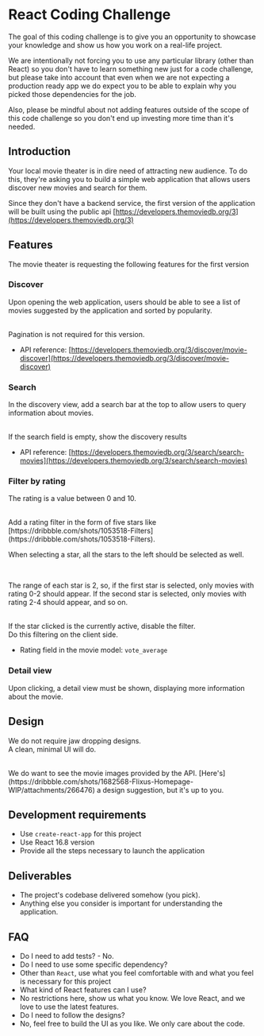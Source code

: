 # React Coding Challenge

The goal of this coding challenge is to give you an opportunity to showcase your knowledge and show us how you work on a real-life project.

We are intentionally not forcing you to use any particular library (other than React) so you don't have to learn something new just for a code challenge, but please take into account that even when we are not expecting a production ready app we do expect you to be able to explain why you picked those dependencies for the job.

Also, please be mindful about not adding features outside of the scope of this code challenge so you don't end up investing more time than it's needed.

## Introduction

Your local movie theater is in dire need of attracting new audience.
To do this, they're asking you to build a simple web application that allows users discover new movies and search for them.

Since they don't have a backend service, the first version of the application will be built using the public api [https://developers.themoviedb.org/3](https://developers.themoviedb.org/3)

## Features

The movie theater is requesting the following features for the first version

### Discover

Upon opening the web application, users should be able to see a list of movies suggested by the application and sorted by popularity.

<br>
Pagination is not required for this version.

- API reference: [https://developers.themoviedb.org/3/discover/movie-discover](https://developers.themoviedb.org/3/discover/movie-discover)

### Search

In the discovery view, add a search bar at the top to allow users to query information about movies.

<br>
If the search field is empty, show the discovery results

- API reference: [https://developers.themoviedb.org/3/search/search-movies](https://developers.themoviedb.org/3/search/search-movies)

### Filter by rating

The rating is a value between 0 and 10.

<br>
Add a rating filter in the form of five stars like [https://dribbble.com/shots/1053518-Filters](https://dribbble.com/shots/1053518-Filters).

<br>

When selecting a star, all the stars to the left should be selected as well.

<br>

The range of each star is 2, so, if the first star is selected, only movies with rating 0-2 should appear. If the second star is selected, only movies with rating 2-4 should appear, and so on.

<br>
If the star clicked is the currently active, disable the filter. <br>
Do this filtering on the client side.

- Rating field in the movie model: `vote_average`

### Detail view

Upon clicking, a detail view must be shown, displaying more information about the movie.

## Design

We do not require jaw dropping designs. <br>
A clean, minimal UI will do.

<br>
We do want to see the movie images provided by the API.
[Here's](https://dribbble.com/shots/1682568-Flixus-Homepage- WIP/attachments/266476) a design suggestion, but it's up to you.

## Development requirements

- Use `create-react-app` for this project
- Use React 16.8 version
- Provide all the steps necessary to launch the application

## Deliverables

- The project's codebase delivered somehow (you pick).
- Anything else you consider is important for understanding the application.

## FAQ

- Do I need to add tests? - No.
- Do I need to use some specific dependency?
- Other than `React`, use what you feel comfortable with and what you feel
  is necessary for this project
- What kind of React features can I use?
- No restrictions here, show us what you know. We love React, and we love to use the latest features.
- Do I need to follow the designs?
- No, feel free to build the UI as you like. We only care about the code.
